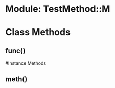 # Module: TestMethod::M
    



# Class Methods
## func() [](#method-c-func)

#Instance Methods
## meth() [](#method-i-meth)

